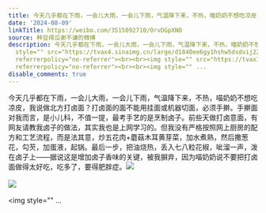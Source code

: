 ```yaml
---
title: 今天几乎都在下雨，一会儿大雨，一会儿下雨，气温降下来，不热，喵奶奶不想吃凉皮，我说做北方打卤面？打卤面的面不能用挂面或机器切面，必须手擀。手擀面对我而...
date: '2024-08-09'
linkTitle: https://weibo.com/3515092710/OrvDGpXNO
source: 种豆得瓜谢不谦的微博
description: 今天几乎都在下雨，一会儿大雨，一会儿下雨，气温降下来，不热，喵奶奶不想吃凉皮，我说做北方打卤面？打卤面的面不能用挂面或机器切面，必须手擀。手擀面对我而言，是小儿科，不值一提，最考手艺的是烹制卤子。前些天做打卤意面，有网友请教我卤子的做法，其实我也是上网学习的。但我没有严格按照网上厨房的配方和工艺流程，而是法其意，炒五花肉+蘑菇木耳黄芽菜，加水煮熟，然后撒葱花，勾芡，加蛋液，起锅。最后一步，把油烧热，丢入七八粒花椒，呲溜一声，泼在卤子上——据说这是增加卤子香味的关键，被我摒弃，因为喵奶奶说不要把打卤面做得太好吃，吃多了，要得肥胖症。<img
  style="" src="https://tvax4.sinaimg.cn/large/d1840ee6gy1hshw5dsdvij22bc334e83.jpg"
  referrerpolicy="no-referrer"><br><br><img style="" src="https://tvax1.sinaimg.cn/large/d1840ee6gy1hshwdc7smkj20ua0mptaw.jpg"
  referrerpolicy="no-referrer"><br><br><img style="" ...
disable_comments: true
---
```

今天几乎都在下雨，一会儿大雨，一会儿下雨，气温降下来，不热，喵奶奶不想吃凉皮，我说做北方打卤面？打卤面的面不能用挂面或机器切面，必须手擀。手擀面对我而言，是小儿科，不值一提，最考手艺的是烹制卤子。前些天做打卤意面，有网友请教我卤子的做法，其实我也是上网学习的。但我没有严格按照网上厨房的配方和工艺流程，而是法其意，炒五花肉+蘑菇木耳黄芽菜，加水煮熟，然后撒葱花，勾芡，加蛋液，起锅。最后一步，把油烧热，丢入七八粒花椒，呲溜一声，泼在卤子上——据说这是增加卤子香味的关键，被我摒弃，因为喵奶奶说不要把打卤面做得太好吃，吃多了，要得肥胖症。<img style="" src="https://tvax4.sinaimg.cn/large/d1840ee6gy1hshw5dsdvij22bc334e83.jpg" referrerpolicy="no-referrer"><br><br><img style="" src="https://tvax1.sinaimg.cn/large/d1840ee6gy1hshwdc7smkj20ua0mptaw.jpg" referrerpolicy="no-referrer"><br><br><img style="" ...